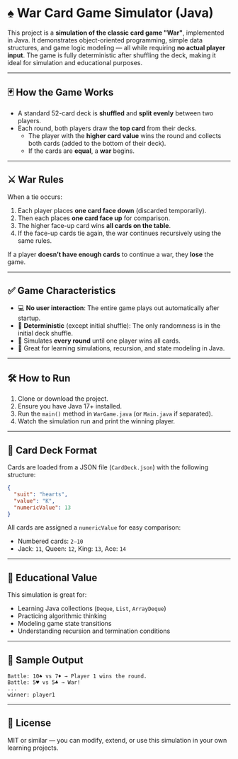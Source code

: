# ♠️ War Card Game Simulator (Java)

This project is a **simulation of the classic card game "War"**, implemented in Java. It demonstrates object-oriented programming, simple data structures, and game logic modeling — all while requiring **no actual player input**. The game is fully deterministic after shuffling the deck, making it ideal for simulation and educational purposes.

---

## 🃏 How the Game Works

- A standard 52-card deck is **shuffled** and **split evenly** between two players.
- Each round, both players draw the **top card** from their decks.
    - The player with the **higher card value** wins the round and collects both cards (added to the bottom of their deck).
    - If the cards are **equal**, a **war** begins.

---

## ⚔️ War Rules

When a tie occurs:
1. Each player places **one card face down** (discarded temporarily).
2. Then each places **one card face up** for comparison.
3. The higher face-up card wins **all cards on the table**.
4. If the face-up cards tie again, the war continues recursively using the same rules.

If a player **doesn’t have enough cards** to continue a war, they **lose** the game.

---

## ✅ Game Characteristics

- 💻 **No user interaction**: The entire game plays out automatically after startup.
- 🎲 **Deterministic** (except initial shuffle): The only randomness is in the initial deck shuffle.
- 🔄 Simulates **every round** until one player wins all cards.
- 🧪 Great for learning simulations, recursion, and state modeling in Java.

---

## 🛠 How to Run

1. Clone or download the project.
2. Ensure you have Java 17+ installed.
3. Run the `main()` method in `WarGame.java` (or `Main.java` if separated).
4. Watch the simulation run and print the winning player.

---

## 📁 Card Deck Format

Cards are loaded from a JSON file (`CardDeck.json`) with the following structure:

```json
{
  "suit": "hearts",
  "value": "K",
  "numericValue": 13
}
```

All cards are assigned a `numericValue` for easy comparison:
- Numbered cards: `2–10`
- Jack: `11`, Queen: `12`, King: `13`, Ace: `14`

---

## 🧠 Educational Value

This simulation is great for:
- Learning Java collections (`Deque`, `List`, `ArrayDeque`)
- Practicing algorithmic thinking
- Modeling game state transitions
- Understanding recursion and termination conditions

---

## 🏁 Sample Output

```text
Battle: 10♠ vs 7♦ → Player 1 wins the round.
Battle: 5♥ vs 5♣ → War!
...
winner: player1
```

---

## 📌 License

MIT or similar — you can modify, extend, or use this simulation in your own learning projects.
